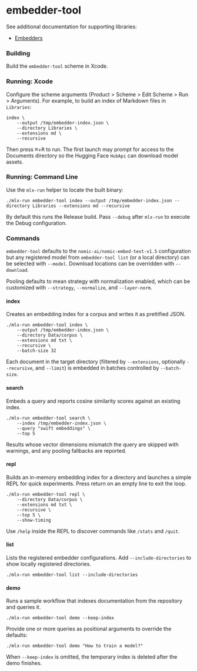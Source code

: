 # embedder-tool

See additional documentation for supporting libraries:

- [Embedders](../../Libraries/Embedders/README.md)

### Building

Build the `embedder-tool` scheme in Xcode.

### Running: Xcode

Configure the scheme arguments (Product > Scheme > Edit Scheme > Run > Arguments). For example, to build an index of Markdown files in `Libraries`:

```
index \
    --output /tmp/embedder-index.json \
    --directory Libraries \
    --extensions md \
    --recursive
```

Then press <kbd>⌘</kbd>+<kbd>R</kbd> to run. The first launch may prompt for access to the Documents directory so the Hugging Face `HubApi` can download model assets.

### Running: Command Line

Use the `mlx-run` helper to locate the built binary:

```
./mlx-run embedder-tool index --output /tmp/embedder-index.json --directory Libraries --extensions md --recursive
```

By default this runs the Release build. Pass `--debug` after `mlx-run` to execute the Debug configuration.

### Commands

`embedder-tool` defaults to the `nomic-ai/nomic-embed-text-v1.5` configuration but any registered model from `embedder-tool list` (or a local directory) can be selected with `--model`. Download locations can be overridden with `--download`. 

Pooling defaults to mean strategy with normalization enabled, which can be customized with `--strategy`, `--normalize`, and `--layer-norm`.

#### index

Creates an embedding index for a corpus and writes it as prettified JSON.

```
./mlx-run embedder-tool index \
    --output /tmp/embedder-index.json \
    --directory Data/corpus \
    --extensions md txt \
    --recursive \
    --batch-size 32
```

Each document in the target directory (filtered by `--extensions`, optionally `--recursive`, and `--limit`) is embedded in batches controlled by `--batch-size`.

#### search

Embeds a query and reports cosine similarity scores against an existing index.

```
./mlx-run embedder-tool search \
    --index /tmp/embedder-index.json \
    --query "swift embeddings" \
    --top 5
```

Results whose vector dimensions mismatch the query are skipped with warnings, and any pooling fallbacks are reported.

#### repl

Builds an in-memory embedding index for a directory and launches a simple REPL for quick experiments. Press return on an empty line to exit the loop.

```
./mlx-run embedder-tool repl \
    --directory Data/corpus \
    --extensions md txt \
    --recursive \
    --top 5 \
    --show-timing
```

Use `/help` inside the REPL to discover commands like `/stats` and `/quit`.

#### list

Lists the registered embedder configurations. Add `--include-directories` to show locally registered directories.

```
./mlx-run embedder-tool list --include-directories
```

#### demo

Runs a sample workflow that indexes documentation from the repository and queries it.

```
./mlx-run embedder-tool demo --keep-index
```

Provide one or more queries as positional arguments to override the defaults:

```
./mlx-run embedder-tool demo "How to train a model?"
```

When `--keep-index` is omitted, the temporary index is deleted after the demo finishes.
